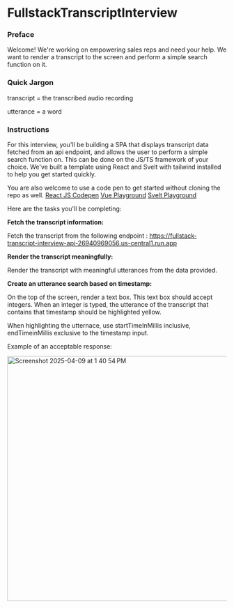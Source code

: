 # FullstackTranscriptInterview

### Preface
Welcome! We're working on empowering sales reps and need your help.
We want to render a transcript to the screen and perform a simple search function on it.

### Quick Jargon
transcript = the transcribed audio recording

utterance = a word

### Instructions

For this interview, you'll be building a SPA that displays transcript data fetched from an api endpoint, and allows the user to perform a simple search function on. This can be done on the JS/TS framework of your choice. 
We've built a template using React and Svelt with tailwind installed to help you get started quickly.

You are also welcome to use a code pen to get started without cloning the repo as well.
[React JS Codepen](https://reactplayground.vercel.app)
[Vue Playground](https://play.vuejs.org/)
[Svelt Playground](https://svelte.dev/playground/hello-world?version=5.25.9)



Here are the tasks you'll be completing:

**Fetch the transcript information:**

Fetch the transcript from the following endpoint : https://fullstack-transcript-interview-api-26940969056.us-central1.run.app


**Render the transcript meaningfully:**

Render the transcript with meaningful utterances from the data provided.

**Create an utterance search based on timestamp:**

On the top of the screen, render a text box.
This text box should accept integers.
When an integer is typed, the utterance of the transcript that contains that timestamp should be highlighted yellow.

When highlighting the utternace, use startTimeInMillis inclusive, endTimeinMillis exclusive to the timestamp input.

Example of an acceptable response:

<img width="562" alt="Screenshot 2025-04-09 at 1 40 54 PM" src="https://github.com/user-attachments/assets/08de2c9f-8c07-4ca6-b6b9-a69daedcf3be" />
